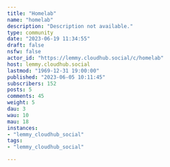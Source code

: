 ```yaml
---
title: "Homelab" 
name: "homelab"
description: "Description not available."
type: community
date: "2023-06-19 11:34:55"
draft: false
nsfw: false
actor_id: "https://lemmy.cloudhub.social/c/homelab"
host: lemmy.cloudhub.social
lastmod: "1969-12-31 19:00:00"
published: "2023-06-05 10:11:45"
subscribers: 152
posts: 5
comments: 45
weight: 5
dau: 3
wau: 10
mau: 18
instances:
- "lemmy_cloudhub_social"
tags: 
- "lemmy_cloudhub_social"

---
```

